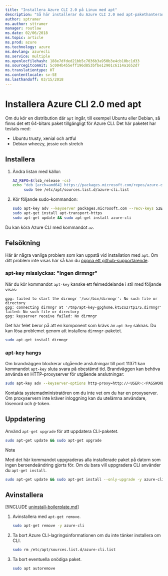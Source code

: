 ```yaml
---
title: "Installera Azure CLI 2.0 på Linux med apt"
description: "Så här installerar du Azure CLI 2.0 med apt-pakethanteraren"
author: sptramer
ms.author: sttramer
manager: routlaw
ms.date: 02/06/2018
ms.topic: article
ms.prod: azure
ms.technology: azure
ms.devlang: azurecli
ms.service: multiple
ms.openlocfilehash: 188e7dfded21bb5c7036b3a950b3e4cb10bc1d33
ms.sourcegitcommit: 5c004b455eff196d853bfbe12901c6114a1652d7
ms.translationtype: HT
ms.contentlocale: sv-SE
ms.lasthandoff: 03/15/2018
---
```

# <a name="install-azure-cli-20-with-apt"></a>Installera Azure CLI 2.0 med apt

Om du kör en distribution där `apt` ingår, till exempel Ubuntu eller Debian, så finns det ett 64-bitars paket tillgängligt för Azure CLI. Det här paketet har testats med:

* Ubuntu trusty, xenial och artful
* Debian wheezy, jessie och stretch

## <a name="install"></a>Installera

1. Ändra listan med källor:

     ```bash
     AZ_REPO=$(lsb_release -cs)
     echo "deb [arch=amd64] https://packages.microsoft.com/repos/azure-cli/ $AZ_REPO main" | \
          sudo tee /etc/apt/sources.list.d/azure-cli.list
     ```

2. Kör följande sudo-kommandon:

   ```bash
   sudo apt-key adv --keyserver packages.microsoft.com --recv-keys 52E16F86FEE04B979B07E28DB02C46DF417A0893
   sudo apt-get install apt-transport-https
   sudo apt-get update && sudo apt-get install azure-cli
   ```

Du kan köra Azure CLI med kommandot `az`.

## <a name="troubleshooting"></a>Felsökning

Här är några vanliga problem som kan uppstå vid installation med `apt`. Om ditt problem inte visas här så kan du [öppna ett github-supportärende](https://github.com/Azure/azure-cli/issues).

### <a name="apt-key-fails-with-no-dirmngr"></a>apt-key misslyckas: "Ingen dirmngr"

När du kör kommandot `apt-key` kanske ett felmeddelande i stil med följande visas:

```output
gpg: failed to start the dirmngr '/usr/bin/dirmngr': No such file or directory
gpg: connecting dirmngr at '/tmp/apt-key-gpghome.kt5zo27tp1/S.dirmngr' failed: No such file or directory
gpg: keyserver receive failed: No dirmngr
```

Det här felet beror på att en komponent som krävs av `apt-key` saknas. Du kan lösa problemet genom att installera `dirmngr`-paketet.

```bash
sudo apt-get install dirmngr
```

### <a name="apt-key-hangs"></a>apt-key hangs

Om brandväggen blockerar utgående anslutningar till port 11371 kan kommandot `apt-key` sluta svara på obestämd tid. Brandväggen kan behöva använda en HTTP-proxyserver för utgående anslutningar:

```bash
sudo apt-key adv --keyserver-options http-proxy=http://<USER>:<PASSWORD>@<PROXY-HOST>:<PROXY-PORT>/ --keyserver packages.microsoft.com --recv-keys 52E16F86FEE04B979B07E28DB02C46DF417A0893
```

Kontakta systemadministratören om du inte vet om du har en proxyserver. Om proxyservern inte kräver inloggning kan du utelämna användare, lösenord och `@`-token.

## <a name="update"></a>Uppdatering

Använd `apt-get upgrade` för att uppdatera CLI-paketet.

   ```bash
   sudo apt-get update && sudo apt-get upgrade
   ```

> [!NOTE]
> Med det här kommandot uppgraderas alla installerade paket på datorn som ingen beroendeändring gjorts för.
> Om du bara vill uppgradera CLI använder du `apt-get install`.
> ```bash
> sudo apt-get update && sudo apt-get install --only-upgrade -y azure-cli
> ```

## <a name="uninstall"></a>Avinstallera

[!INCLUDE [uninstall-boilerplate.md](includes/uninstall-boilerplate.md)]

1. Avinstallera med `apt-get remove`.

    ```bash
    sudo apt-get remove -y azure-cli
    ```

2. Ta bort Azure CLI-lagringsinformationen om du inte tänker installera om CLI.

   ```bash
   sudo rm /etc/apt/sources.list.d/azure-cli.list
   ```

3. Ta bort eventuella onödiga paket.

   ```bash
   sudo apt autoremove
   ```
